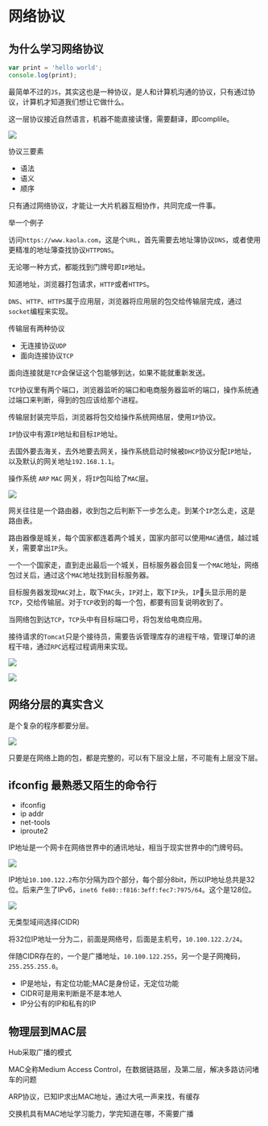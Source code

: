 # 网络协议

## 为什么学习网络协议

```js
var print = 'hello world';
console.log(print);
```

最简单不过的`JS`，其实这也是一种协议，是人和计算机沟通的协议，只有通过协议，计算机才知道我们想让它做什么。

这一层协议接近自然语言，机器不能直接读懂，需要翻译，即complile。

![](./images/network/1.png)

协议三要素

+ 语法
+ 语义
+ 顺序

只有通过网络协议，才能让一大片机器互相协作，共同完成一件事。

举一个例子

访问`https://www.kaola.com`，这是个`URL`，首先需要去地址簿协议`DNS`，或者使用更精准的地址簿查找协议`HTTPDNS`。

无论哪一种方式，都能找到门牌号即`IP`地址。

知道地址，浏览器打包请求，`HTTP`或者`HTTPS`。

`DNS`、`HTTP`、`HTTPS`属于应用层，浏览器将应用层的包交给传输层完成，通过`socket`编程来实现。

传输层有两种协议

+ 无连接协议`UDP`
+ 面向连接协议`TCP`

面向连接就是`TCP`会保证这个包能够到达，如果不能就重新发送。

`TCP`协议里有两个端口，浏览器监听的端口和电商服务器监听的端口，操作系统通过端口来判断，得到的包应该给那个进程。

传输层封装完毕后，浏览器将包交给操作系统网络层，使用`IP`协议。

`IP`协议中有源`IP`地址和目标`IP`地址。

去国外要去海关，去外地要去网关，操作系统启动时候被`DHCP`协议分配`IP`地址，以及默认的网关地址`192.168.1.1`。

操作系统 `ARP` `MAC` 网关，将`IP`包叫给了`MAC`层。

![](./images/network/2.png)

网关往往是一个路由器，收到包之后判断下一步怎么走。到某个`IP`怎么走，这是路由表。

路由器像是城关，每个国家都连着两个城关，国家内部可以使用`MAC`通信，越过城关，需要拿出`IP`头。

一个一个国家走，直到走出最后一个城关，目标服务器会回复一个`MAC`地址，网络包过关后，通过这个`MAC`地址找到目标服务器。

目标服务器发现`MAC`对上，取下`MAC`头，`IP`对上，取下`IP`头，`IP`头显示用的是`TCP`，交给传输层。对于`TCP`收到的每一个包，都要有回复说明收到了。

当网络包到达`TCP`，`TCP`头中有目标端口号，将包发给电商应用。

接待请求的`Tomcat`只是个接待员，需要告诉管理库存的进程干啥，管理订单的进程干啥，通过`RPC`远程过程调用来实现。

![](./images/network/3.png)

![](./images/network/4.png)

## 网络分层的真实含义

是个复杂的程序都要分层。

![](./images/network/5.png)

只要是在网络上跑的包，都是完整的，可以有下层没上层，不可能有上层没下层。

## ifconfig 最熟悉又陌生的命令行

+ ifconfig
+ ip addr
+ net-tools
+ iproute2

IP地址是一个网卡在网络世界中的通讯地址，相当于现实世界中的门牌号码。

![](./images/network/6.png)

IP地址`10.100.122.2`布尔分隔为四个部分，每个部分8bit，所以IP地址总共是32位。后来产生了IPv6，`inet6 fe80::f816:3eff:fec7:7975/64`。这个是128位。

![](./images/network/7.png)

无类型域间选择(CIDR)

将32位IP地址一分为二，前面是网络号，后面是主机号，`10.100.122.2/24`。

伴随CIDR存在的，一个是广播地址，`10.100.122.255`，另一个是子网掩码，`255.255.255.0`。

+ IP是地址，有定位功能;MAC是身份证，无定位功能
+ CIDR可是用来判断是不是本地人
+ IP分公有的IP和私有的IP

## 物理层到MAC层

Hub采取广播的模式

MAC全称Medium Access Control，在数据链路层，及第二层，解决多路访问堵车的问题

ARP协议，已知IP求出MAC地址，通过大吼一声来找，有缓存

交换机具有MAC地址学习能力，学完知道在哪，不需要广播